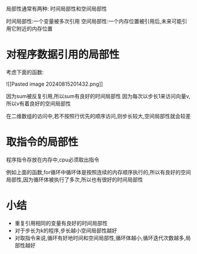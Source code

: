 局部性通常有两种:
时间局部性和空间局部性

时间局部性:一个变量被多次引用
空间局部性:一个内存位置被引用后,未来可能引用它附近的内存位置

# 对程序数据引用的局部性

考虑下面的函数:

![[Pasted image 20240815201432.png]]

因为sum被反复引用,所以sum有良好的时间局部性
因为每次以步长1来访问向量v,所以v有着良好的空间局部性

在二维数组的访问中,若不按照行优先的顺序访问,则步长较大,空间局部性就会较差

# 取指令的局部性

程序指令存放在内存中,cpu必须取出指令

例如上面的函数,for循环中循环体是按照连续的内存顺序执行的,所以有良好的空间局部性,因为循环体被执行了多次,所以也有很好的时间局部性

# 小结

- 重复引用相同的变量有良好的时间局部性
- 对于步长为k的程序,步长越小空间局部性越好
- 对取指令来说,循环有好地时间和空间局部性,循环体越小,循环迭代次数越多,局部性越好
